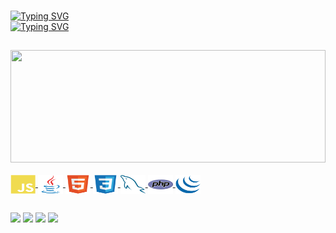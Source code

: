 ###

[![Typing SVG](https://readme-typing-svg.demolab.com?font=Sora&weight=800&pause=1000&color=F7F7F7&background=1F000000&random=false&width=435&lines=Ol%C3%A1%2C+me+chamo+Jo%C3%A3o+Paulo)](https://git.io/typing-svg)
</br>
[![Typing SVG](https://readme-typing-svg.demolab.com?font=Sora&pause=1000&color=DF0000&background=1F000000&random=false&width=435&lines=Front+End+Developer)](https://git.io/typing-svg)
##

<div>
  <a href="https://github.com/jaumPauulo">
  <img height="180em" width="100%" src="https://github-readme-stats.vercel.app/api/top-langs/?username=JaumPauulo&layout=compact&langs_count=7&theme=tokyonight"/>
</div>
  
<div style="display: inline_block"><br>
  <img align="center" alt="Jp-Js" height="30" width="40" src="https://raw.githubusercontent.com/devicons/devicon/master/icons/javascript/javascript-plain.svg">
  <img align="center" alt="Jp-Java" height="30" width="40" src="https://raw.githubusercontent.com/devicons/devicon/master/icons/java/java-original.svg">
  <img align="center" alt="Jp-HTML" height="30" width="40" src="https://raw.githubusercontent.com/devicons/devicon/master/icons/html5/html5-original.svg">
  <img align="center" alt="Jp-CSS" height="30" width="40" src="https://raw.githubusercontent.com/devicons/devicon/master/icons/css3/css3-original.svg"> 
  <img align="center" alt="Jp-CSS" height="30" width="40" src="https://raw.githubusercontent.com/devicons/devicon/master/icons/mysql/mysql-original.svg"> 
  <img align="center" alt="Jp-CSS" height="30" width="40" src="https://raw.githubusercontent.com/devicons/devicon/master/icons/php/php-original.svg"> 
  <img align="center" alt="Jp-CSS" height="30" width="40" src="https://raw.githubusercontent.com/devicons/devicon/master/icons/jquery/jquery-original.svg"> 
</div>
  
  ##
  
  <div> 
  <a href="https://www.instagram.com/jaumpauulo/" target="_blank"><img src="https://img.shields.io/badge/-Instagram-%23E4405F?style=for-the-badge&logo=instagram&logoColor=white" target="_blank"></a>
  <a href = "mailto:contatorafaballerini@gmail.com"><img src="https://img.shields.io/badge/-Gmail-%23333?style=for-the-badge&logo=gmail&logoColor=white" target="_blank"></a>
  <a href="https://www.linkedin.com/in/joao-paulo-da-silva-bezerra-058849236/" target="_blank"><img src="https://img.shields.io/badge/-LinkedIn-%230077B5?style=for-the-badge&logo=linkedin&logoColor=white" target="_blank"></a> 
    <a href = "https://jaumpauulo.github.io/Project-portifolio/"><img src="https://img.shields.io/badge/portf%C3%B3lio-red?style=for-the-badge&logoColor=white" target="_blank"></a>
</div>
